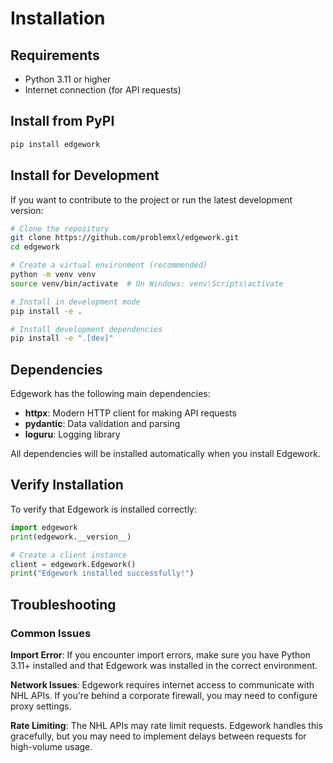 # Installation

## Requirements

- Python 3.11 or higher
- Internet connection (for API requests)

## Install from PyPI

```bash
pip install edgework
```

## Install for Development

If you want to contribute to the project or run the latest development version:

```bash
# Clone the repository
git clone https://github.com/problemxl/edgework.git
cd edgework

# Create a virtual environment (recommended)
python -m venv venv
source venv/bin/activate  # On Windows: venv\Scripts\activate

# Install in development mode
pip install -e .

# Install development dependencies
pip install -e ".[dev]"
```

## Dependencies

Edgework has the following main dependencies:

- **httpx**: Modern HTTP client for making API requests
- **pydantic**: Data validation and parsing
- **loguru**: Logging library

All dependencies will be installed automatically when you install Edgework.

## Verify Installation

To verify that Edgework is installed correctly:

```python
import edgework
print(edgework.__version__)

# Create a client instance
client = edgework.Edgework()
print("Edgework installed successfully!")
```

## Troubleshooting

### Common Issues

**Import Error**: If you encounter import errors, make sure you have Python 3.11+ installed and that Edgework was installed in the correct environment.

**Network Issues**: Edgework requires internet access to communicate with NHL APIs. If you're behind a corporate firewall, you may need to configure proxy settings.

**Rate Limiting**: The NHL APIs may rate limit requests. Edgework handles this gracefully, but you may need to implement delays between requests for high-volume usage.
